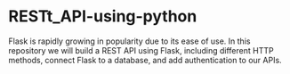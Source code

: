 # RESTt_API-using-python
Flask is rapidly growing in popularity due to its ease of use. In this repository we will build a REST API using Flask, including different HTTP methods, connect Flask to a database, and add authentication to our APIs.
